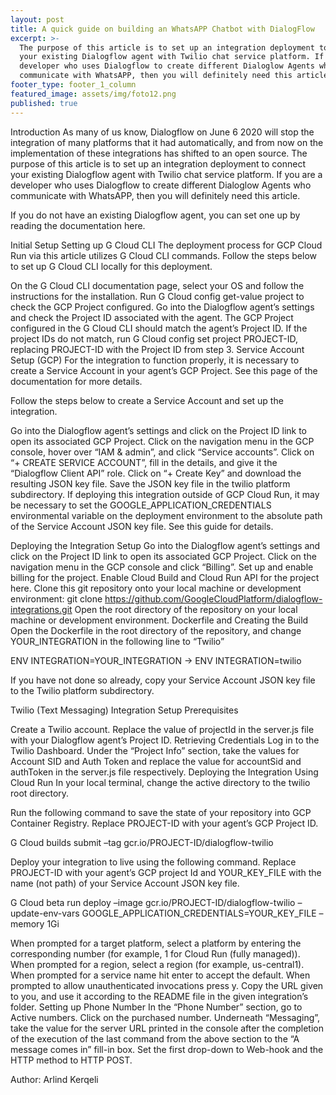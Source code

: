 ```yaml
---
layout: post
title: A quick guide on building an WhatsAPP Chatbot with DialogFlow
excerpt: >-
  The purpose of this article is to set up an integration deployment to connect
  your existing Dialogflow agent with Twilio chat service platform. If you are a
  developer who uses Dialogflow to create different Dialoglow Agents who
  communicate with WhatsAPP, then you will definitely need this article.
footer_type: footer_1_column
featured_image: assets/img/foto12.png
published: true
---
```

Introduction
As many of us know, Dialogflow on June 6  2020 will stop the integration of many platforms that it had automatically, and from now on the implementation of these integrations has shifted to an open source. The purpose of this article is to set up an integration deployment to connect your existing Dialogflow agent with Twilio chat service platform. If you are a developer who uses Dialogflow to create different Dialoglow Agents who communicate with WhatsAPP, then you will definitely need this article.

If you do not have an existing Dialogflow agent, you can set one up by reading the documentation here.

Initial Setup
Setting up G Cloud CLI
The deployment process for GCP Cloud Run via this article utilizes G Cloud CLI commands. Follow the steps below to set up G Cloud CLI locally for this deployment.

On the G Cloud CLI documentation page, select your OS and follow the instructions for the installation.
Run G Cloud config get-value project to check the GCP Project configured.
Go into the Dialogflow agent’s settings and check the Project ID associated with the agent. The GCP Project configured in the G Cloud CLI should match the agent’s Project ID.
If the project IDs do not match, run G Cloud config set project PROJECT-ID, replacing PROJECT-ID with the Project ID from step 3.
Service Account Setup (GCP)
For the integration to function properly, it is necessary to create a Service Account in your agent’s GCP Project. See this page of the documentation for more details.

Follow the steps below to create a Service Account and set up the integration.

Go into the Dialogflow agent’s settings and click on the Project ID link to open its associated GCP Project.
Click on the navigation menu in the GCP console, hover over “IAM & admin”, and click “Service accounts”.
Click on “+ CREATE SERVICE ACCOUNT”, fill in the details, and give it the “Dialogflow Client API” role.
Click on “+ Create Key” and download the resulting JSON key file.
Save the JSON key file in the twilio platform subdirectory.
If deploying this integration outside of GCP Cloud Run, it may be necessary to set the GOOGLE_APPLICATION_CREDENTIALS environmental variable on the deployment environment to the absolute path of the Service Account JSON key file. See this guide for details.

Deploying the Integration
Setup
Go into the Dialogflow agent’s settings and click on the Project ID link to open its associated GCP Project.
Click on the navigation menu in the GCP console and click “Billing”. Set up and enable billing for the project.
Enable Cloud Build and Cloud Run API for the project here.
Clone this git repository onto your local machine or development environment: git clone https://github.com/GoogleCloudPlatform/dialogflow-integrations.git
Open the root directory of the repository on your local machine or development environment.
Dockerfile and Creating the Build
Open the Dockerfile in the root directory of the repository, and change YOUR_INTEGRATION in the following line to “Twilio”

ENV INTEGRATION=YOUR_INTEGRATION  → ENV INTEGRATION=twilio

If you have not done so already, copy your Service Account JSON key file to the Twilio platform subdirectory.


Twilio (Text Messaging) Integration
Setup
Prerequisites

Create a Twilio account.
Replace the value of projectId in the server.js file with your Dialogflow agent’s Project ID.
Retrieving Credentials
Log in to the Twilio Dashboard.
Under the “Project Info” section, take the values for Account SID and Auth Token and replace the value for accountSid and authToken in the server.js file respectively.
Deploying the Integration Using Cloud Run
In your local terminal, change the active directory to the twilio root directory.

Run the following command to save the state of your repository into GCP Container Registry. Replace PROJECT-ID with your agent’s GCP Project ID.

G Cloud builds submit –tag gcr.io/PROJECT-ID/dialogflow-twilio

Deploy your integration to live using the following command. Replace PROJECT-ID with your agent’s GCP project Id and YOUR_KEY_FILE with the name (not path) of your Service Account JSON key file.

G Cloud beta run deploy –image gcr.io/PROJECT-ID/dialogflow-twilio –update-env-vars GOOGLE_APPLICATION_CREDENTIALS=YOUR_KEY_FILE –memory 1Gi

When prompted for a target platform, select a platform by entering the corresponding number (for example, 1 for Cloud Run (fully managed)).
When prompted for a region, select a region (for example, us-central1).
When prompted for a service name hit enter to accept the default.
When prompted to allow unauthenticated invocations press y.
Copy the URL given to you, and use it according to the README file in the given integration’s folder.
Setting up Phone Number
In the “Phone Number” section, go to Active numbers.
Click on the purchased number.
Underneath “Messaging”, take the value for the server URL printed in the console after the completion of the execution of the last command from the above section to the “A message comes in” fill-in box. Set the first drop-down to Web-hook and the HTTP method to HTTP POST.
 

 

Author: Arlind Kerqeli
